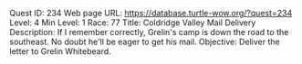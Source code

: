 Quest ID: 234
Web page URL: https://database.turtle-wow.org/?quest=234
Level: 4
Min Level: 1
Race: 77
Title: Coldridge Valley Mail Delivery
Description: If I remember correctly, Grelin's camp is down the road to the southeast. No doubt he'll be eager to get his mail.
Objective: Deliver the letter to Grelin Whitebeard.
